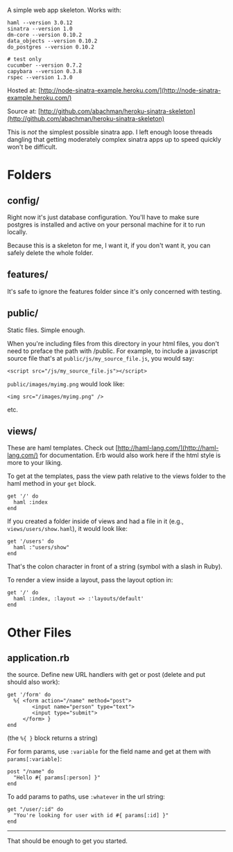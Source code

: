 A simple web app skeleton. Works with:

    haml --version 3.0.12
    sinatra --version 1.0
    dm-core --version 0.10.2
    data_objects --version 0.10.2
    do_postgres --version 0.10.2

    # test only
    cucumber --version 0.7.2
    capybara --version 0.3.8
    rspec --version 1.3.0

Hosted at: [http://node-sinatra-example.heroku.com/](http://node-sinatra-example.heroku.com/)

Source at: [http://github.com/abachman/heroku-sinatra-skeleton](http://github.com/abachman/heroku-sinatra-skeleton)

This is *not* the simplest possible sinatra app. I left enough loose threads
dangling that getting moderately complex sinatra apps up to speed quickly won't
be difficult.

# Folders

## config/

Right now it's just database configuration. You'll have to make sure postgres is
installed and active on your personal machine for it to run locally.

Because this is a skeleton for me, I want it, if you don't want it, you can safely
delete the whole folder.

## features/

It's safe to ignore the features folder since it's only concerned with testing.

## public/

Static files. Simple enough.

When you're including files from this directory in your html files, you don't
need to preface the path with /public. For example, to include a javascript
source file that's at `public/js/my_source_file.js`, you would say:

    <script src="/js/my_source_file.js"></script>

`public/images/myimg.png` would look like:

    <img src="/images/myimg.png" />

etc.

## views/

These are haml templates. Check out
[http://haml-lang.com/](http://haml-lang.com/) for documentation. Erb would
also work here if the html style is more to your liking.

To get at the templates, pass the view path relative to the views folder to 
the haml method in your `get` block. 

    get '/' do
      haml :index
    end

If you created a folder inside of views and had a file in it (e.g., `views/users/show.haml`), 
it would look like:

    get '/users' do
      haml :"users/show"
    end

That's the colon character in front of a string (symbol with a slash in Ruby).

To render a view inside a layout, pass the layout option in:

    get '/' do
      haml :index, :layout => :'layouts/default'
    end

# Other Files

## application.rb

the source. Define new URL handlers with get or post (delete and put should also work):

    get '/form' do
      %{ <form action="/name" method="post">
            <input name="person" type="text">
            <input type="submit">
         </form> }
    end

(the `%{ }` block returns a string)

For form params, use `:variable` for the field name and get at them with `params[:variable]`:

    post "/name" do
      "Hello #{ params[:person] }"
    end

To add params to paths, use `:whatever` in the url string:

    get "/user/:id" do
      "You're looking for user with id #{ params[:id] }"
    end

---

That should be enough to get you started.
